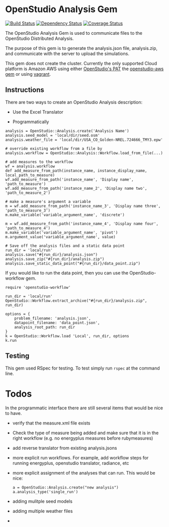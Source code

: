 # OpenStudio Analysis Gem

[![Build Status](https://travis-ci.org/NREL/OpenStudio-analysis-gem.svg?branch=develop)](https://travis-ci.org/NREL/OpenStudio-analysis-gem) [![Dependency Status](https://www.versioneye.com/user/projects/540a2fe5ccc023dd23000002/badge.svg?style=flat)](https://www.versioneye.com/user/projects/540a2fe5ccc023dd23000002) [![Coverage Status](https://coveralls.io/repos/NREL/OpenStudio-analysis-gem/badge.svg?branch=develop)](https://coveralls.io/r/NREL/OpenStudio-analysis-gem?branch=develop)

The OpenStudio Analysis Gem is used to communicate files to the OpenStudio Distributed Analysis.

The purpose of this gem is to generate the analysis.json file, analysis.zip, and communicate with the server to upload
the simulations.

This gem does not create the cluster. Currently the only supported Cloud platform is
Amazon AWS using either [OpenStudio's PAT](https://openstudio.nrel.gov) the [openstudio-aws gem](https://rubygems.org/gems/openstudio-aws) or using [vagrant](http://www.vagrantup.com/).

## Instructions

There are two ways to create an OpenStudio Analysis description:
* Use the Excel Translator


* Programmatically

```
analysis = OpenStudio::Analysis.create('Analysis Name')
analysis.seed_model = 'local/dir/seed.osm'
analysis.weather_file = 'local/dir/USA_CO_Golden-NREL.724666_TMY3.epw'

# override existing workflow from a file by
analysis.workflow = OpenStudio::Analysis::Workflow.load_from_file(...)

# add measures to the workflow
wf = analysis.workflow
def add_measure_from_path(instance_name, instance_display_name, local_path_to_measure)
wf.add_measure_from_path('instance_name', 'Display name', 'path_to_measure')
wf.add_measure_from_path('instance_name_2', 'Display name two', 'path_to_measure_2')

# make a measure's argument a variable
m = wf.add_measure_from_path('instance_name_3', 'Display name three', 'path_to_measure_3')
m.make_variable('variable_argument_name', 'discrete')

m = wf.add_measure_from_path('instance_name_4', 'Display name four', 'path_to_measure_4')
m.make_variable('variable_argument_name', 'pivot')
m.argument_value('variable_argument_name', value)

# Save off the analysis files and a static data point
run_dir = 'local/run'
analysis.save("#{run_dir}/analysis.json")
analysis.save_zip("#{run_dir}/analysis.zip")
analysis.save_static_data_point("#{run_dir}/data_point.zip")
```

If you would like to run the data point, then you can use the OpenStudio-workflow gem.

```
require 'openstudio-workflow'

run_dir = 'local/run'
OpenStudio::Workflow.extract_archive("#{run_dir}/analysis.zip", run_dir)

options = {
    problem_filename: 'analysis.json',
    datapoint_filename: 'data_point.json',
    analysis_root_path: run_dir
}
k = OpenStudio::Workflow.load 'Local', run_dir, options
k.run
```

## Testing

This gem used RSpec for testing.  To test simply run `rspec` at the command line.

# Todos

In the programmatic interface there are still several items that would be nice to have.

* verify that the measure.xml file exists
* Check the type of measure being added and make sure that it is in the right workflow (e.g. no energyplus measures before rubymeasures)
* add reverse translator from existing analysis.jsons
* more explicit run workflows. For example, add workflow steps for running energyplus, openstudio translator, radiance, etc
* more explicit assignment of the analyses that can run. This would be nice:

    ```
    a = OpenStudio::Analysis.create("new analysis")
    a.analysis_type('single_run')
    ```

* adding mulitple seed models
* adding multiple weather files
* 

